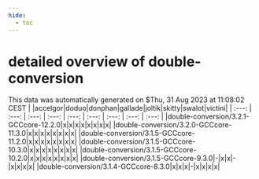 ```yaml
---
hide:
  - toc
---
```


detailed overview of double-conversion
======================================


This data was automatically generated on $Thu, 31 Aug 2023 at 11:08:02 CEST
| |accelgor|doduo|donphan|gallade|joltik|skitty|swalot|victini|
| :---: | :---: | :---: | :---: | :---: | :---: | :---: | :---: | :---: |
|double-conversion/3.2.1-GCCcore-12.2.0|x|x|x|x|x|x|x|x|
|double-conversion/3.2.0-GCCcore-11.3.0|x|x|x|x|x|x|x|x|
|double-conversion/3.1.5-GCCcore-11.2.0|x|x|x|x|x|x|x|x|
|double-conversion/3.1.5-GCCcore-10.3.0|x|x|x|x|x|x|x|x|
|double-conversion/3.1.5-GCCcore-10.2.0|x|x|x|x|x|x|x|x|
|double-conversion/3.1.5-GCCcore-9.3.0|-|x|x|-|x|x|x|x|
|double-conversion/3.1.4-GCCcore-8.3.0|x|x|x|-|x|x|x|x|
